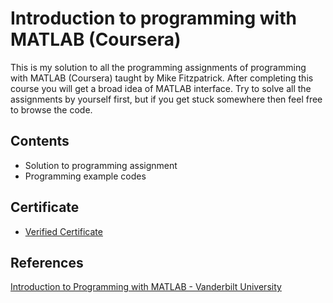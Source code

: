 # Introduction to programming with MATLAB (Coursera)
This is my solution to all the programming assignments of programming with MATLAB (Coursera) taught by Mike Fitzpatrick. After completing this course you will get a broad idea of MATLAB interface. Try to solve all the assignments by yourself first, but if you get stuck somewhere then feel free to browse the code.

## Contents
* Solution to programming assignment
* Programming example codes 

## Certificate
* [Verified Certificate](https://www.coursera.org/account/accomplishments/records/XZ2HEK4NHJ9Q)

## References
[Introduction to Programming with MATLAB - Vanderbilt University](https://www.coursera.org/specializations/matlab-programming-engineers-scientists)
